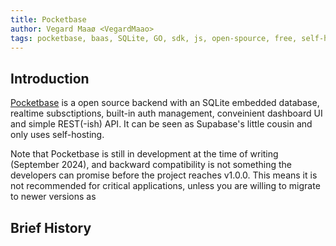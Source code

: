 ```yaml
---
title: Pocketbase
author: Vegard Maaø <VegardMaao>
tags: pocketbase, baas, SQLite, GO, sdk, js, open-spource, free, self-hosting
---
```


## Introduction

[Pocketbase](https://pocketbase.io/) is a open source backend with an SQLite embedded database, realtime subsctiptions, built-in auth management, conveinient dashboard UI and simple REST(-ish) API. It can be seen as Supabase's little cousin and only uses self-hosting.

Note that Pocketbase is still in development at the time of writing (September 2024), and backward compatibility is not something the developers can promise before the project reaches v1.0.0. This means it is not recommended for critical applications, unless you are willing to migrate to newer versions as

## Brief History

##

